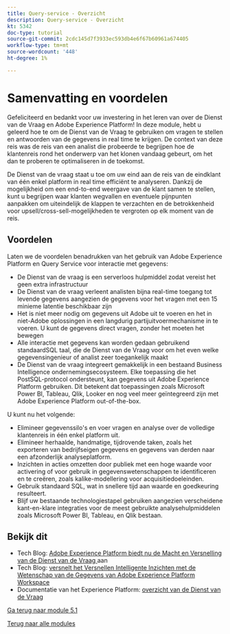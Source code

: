 ```yaml
---
title: Query-service - Overzicht
description: Query-service - Overzicht
kt: 5342
doc-type: tutorial
source-git-commit: 2cdc145d7f3933ec593db4e6f67b60961a674405
workflow-type: tm+mt
source-wordcount: '448'
ht-degree: 1%

---
```


# Samenvatting en voordelen

Gefeliciteerd en bedankt voor uw investering in het leren van over de Dienst van de Vraag en Adobe Experience Platform!
In deze module, hebt u geleerd hoe te om de Dienst van de Vraag te gebruiken om vragen te stellen en antwoorden van de gegevens in real time te krijgen. De context van deze reis was de reis van een analist die probeerde te begrijpen hoe de klantenreis rond het onderwerp van het klonen vandaag gebeurt, om het dan te proberen te optimaliseren in de toekomst.

De Dienst van de vraag staat u toe om uw eind aan de reis van de eindklant van één enkel platform in real time efficiënt te analyseren. Dankzij de mogelijkheid om een end-to-end weergave van de klant samen te stellen, kunt u begrijpen waar klanten wegvallen en eventuele pijnpunten aanpakken om uiteindelijk de klappen te verzachten en de betrokkenheid voor upsell/cross-sell-mogelijkheden te vergroten op elk moment van de reis.

## Voordelen

Laten we de voordelen benadrukken van het gebruik van Adobe Experience Platform en Query Service voor interactie met gegevens:

- De Dienst van de vraag is een serverloos hulpmiddel zodat vereist het geen extra infrastructuur
- De Dienst van de vraag verleent analisten bijna real-time toegang tot levende gegevens aangezien de gegevens voor het vragen met een 15 minieme latentie beschikbaar zijn
- Het is niet meer nodig om gegevens uit Adobe uit te voeren en het in niet-Adobe oplossingen in een langdurig partijuitvoermechanisme in te voeren. U kunt de gegevens direct vragen, zonder het moeten het bewegen
- Alle interactie met gegevens kan worden gedaan gebruikend standaardSQL taal, die de Dienst van de Vraag voor om het even welke gegevensingenieur of analist zeer toegankelijk maakt
- De Dienst van de vraag integreert gemakkelijk in een bestaand Business Intelligence ondernemingsecosysteem. Elke toepassing die het PostSQL-protocol ondersteunt, kan gegevens uit Adobe Experience Platform gebruiken. Dit betekent dat toepassingen zoals Microsoft Power BI, Tableau, Qlik, Looker en nog veel meer geïntegreerd zijn met Adobe Experience Platform out-of-the-box.

U kunt nu het volgende:

- Elimineer gegevenssilo&#39;s en voer vragen en analyse over de volledige klantenreis in één enkel platform uit.
- Elimineer herhaalde, handmatige, tijdrovende taken, zoals het exporteren van bedrijfseigen gegevens en gegevens van derden naar een afzonderlijk analyseplatform.
- Inzichten in acties omzetten door publiek met een hoge waarde voor activering of voor gebruik in gegevenswetenschappen te identificeren en te creëren, zoals kalike-modellering voor acquisitiedoeleinden.
- Gebruik standaard SQL, wat in snellere tijd aan waarde en goedkeuring resulteert.
- Blijf uw bestaande technologiestapel gebruiken aangezien verscheidene kant-en-klare integraties voor de meest gebruikte analysehulpmiddelen zoals Microsoft Power BI, Tableau, en Qlik bestaan.

## Bekijk dit

- Tech Blog: [ Adobe Experience Platform biedt nu de Macht en Versnelling van de Dienst van de Vraag ](https://medium.com/adobetech/adobe-experience-platform-now-offers-the-power-and-ease-of-query-service-8c25ecf8eb1b) aan
- Tech Blog: [ versnelt het Versnellen Intelligente Inzichten met de Wetenschap van de Gegevens van Adobe Experience Platform Workspace ](https://medium.com/adobetech/accelerate-intelligent-insights-with-adobe-experience-platform-data-science-workspace-89538bacbbea)
- Documentatie van het Experience Platform: [ overzicht van de Dienst van de Vraag ](https://experienceleague.adobe.com/docs/experience-platform/query/home.html?lang=nl)

[Ga terug naar module 5.1](./query-service.md)

[Terug naar alle modules](../../../overview.md)
